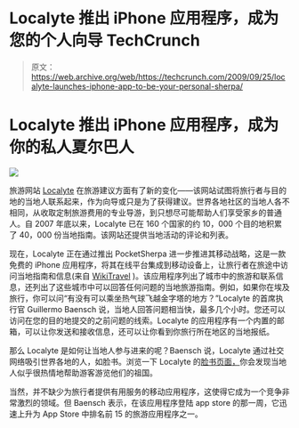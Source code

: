 # Localyte 推出 iPhone 应用程序，成为您的个人向导 TechCrunch

> 原文：<https://web.archive.org/web/https://techcrunch.com/2009/09/25/localyte-launches-iphone-app-to-be-your-personal-sherpa/>

# Localyte 推出 iPhone 应用程序，成为你的私人夏尔巴人

![](img/4d8f0a710cf993730c58e22f7a299bc8.png)

旅游网站 [Localyte](https://web.archive.org/web/20221208232649/http://www.localyte.com/) 在旅游建议方面有了新的变化——该网站试图将旅行者与目的地的当地人联系起来，作为向导或只是为了获得建议。世界各地社区的当地人各不相同，从收取定制旅游费用的专业导游，到只想尽可能帮助人们享受家乡的普通人。自 2007 年底以来，Localyte 已在 160 个国家的约 10，000 个目的地积累了 40，000 份当地指南。该网站还提供当地活动的评论和列表。

现在，Localyte 正在通过推出 PocketSherpa 进一步推进其移动战略，这是一款免费的 iPhone 应用程序，将其在线平台集成到移动设备上，让旅行者在旅途中访问当地指南和信息(来自 [WikiTravel](https://web.archive.org/web/20221208232649/http://wikitravel.org/en/Main_Page) )。该应用程序列出了城市中的旅游和联系信息，还列出了这些城市中可以回答任何问题的当地旅游指南。例如，如果你在埃及旅行，你可以问“有没有可以乘坐热气球飞越金字塔的地方？”Localyte 的首席执行官 Guillermo Baensch 说，当地人回答问题相当快，最多几个小时。您还可以访问在您的目的地提交的之前问题的线索。Localyte 的应用程序有一个内置的邮箱，可以让你发送和接收信息，还可以让你看到你旅行所在地区的当地报纸。

那么 Localyte 是如何让当地人参与进来的呢？Baensch 说，Localyte 通过社交网络吸引世界各地的人，如脸书。浏览一下 Localyte 的[脸书页面，](https://web.archive.org/web/20221208232649/http://www.facebook.com/pages/Localytecom/40815783907)你会发现当地人似乎很热情地帮助游客游览他们的祖国。

当然，并不缺少为旅行者提供有用服务的移动应用程序，这使得它成为一个竞争非常激烈的领域。但 Baensch 表示，在该应用程序登陆 app store 的那一周，它迅速上升为 App Store 中排名前 15 的旅游应用程序之一。